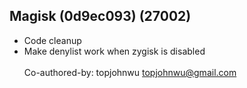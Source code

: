 ## Magisk (0d9ec093) (27002)
- Code cleanup
- Make denylist work when zygisk is disabled<br><br>Co-authored-by: topjohnwu <topjohnwu@gmail.com>
